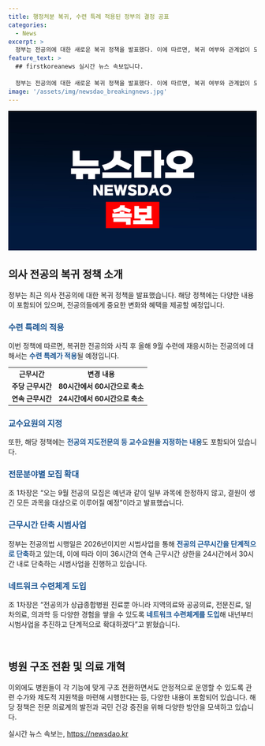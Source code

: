 ```yaml
---
title: 행정처분 복귀, 수련 특례 적용된 정부의 결정 공표
categories:
  - News
excerpt: >
  정부는 전공의에 대한 새로운 복귀 정책을 발표했다. 이에 따르면, 복귀 여부와 관계없이 모든 전공의에 대해 행정처분을 하지 않을 것이며, 복귀한 전공의와 사직 후 재수련하는 전공의에는 특례를 적용할 예정이다. 또한, 주당 근무시간과 연속 근무시간을 줄이고, 전공의 지도를 담당하는 교육담당 지도전문의를 지정할 것이다. 이러한 정책이 중증·응급환자의 진료 공백을 최소화하고 전문의 양성을 지원하는 데 도움이 될 것으로 예상된다.
feature_text: >
  ## firstkoreanews 실시간 뉴스 속보입니다.

  정부는 전공의에 대한 새로운 복귀 정책을 발표했다. 이에 따르면, 복귀 여부와 관계없이 모든 전공의에 대해 행정처분을 하지 않을 것이며, 복귀한 전공의와 사직 후 재수련하는 전공의에는 특례를 적용할 예정이다. 또한, 주당 근무시간과 연속 근무시간을 줄이고, 전공의 지도를 담당하는 교육담당 지도전문의를 지정할 것이다. 이러한 정책이 중증·응급환자의 진료 공백을 최소화하고 전문의 양성을 지원하는 데 도움이 될 것으로 예상된다.
image: '/assets/img/newsdao_breakingnews.jpg'
---
```


<p><img src="/assets/img/newsdao_breakingnews.jpg" alt="firstkoreanews 속보" /></p>

<h2 data-ke-size="size26">의사 전공의 복귀 정책 소개</h2>

<p data-ke-size="size16">정부는 최근 의사 전공의에 대한 복귀 정책을 발표했습니다. 해당 정책에는 다양한 내용이 포함되어 있으며, 전공의들에게 중요한 변화와 혜택을 제공할 예정입니다.</p>

<h3><b><span style="color: #1a5490;">수련 특례의 적용</span></b></h3>

<p data-ke-size="size16">이번 정책에 따르면, 복귀한 전공의와 사직 후 올해 9월 수련에 재응시하는 전공의에 대해서는 <b><span style="color: #1a5490;">수련 특례가 적용</span></b>될 예정입니다.</p>

<table>
  <tr>
    <td style="text-align: center; height: 17px;"><b>근무시간</b></td>
    <td style="text-align: center; height: 17px;"><b>변경 내용</b></td>
  </tr>
  <tr>
    <td style="text-align: center; height: 17px;"><b>주당 근무시간</b></td>
    <td style="text-align: center; height: 17px;"><b>80시간에서 60시간으로 축소</b></td>
  </tr>
  <tr>
    <td style="text-align: center; height: 17px;"><b>연속 근무시간</b></td>
    <td style="text-align: center; height: 17px;"><b>24시간에서 60시간으로 축소</b></td>
  </tr>
</table>

<h3><b><span style="color: #1a5490;">교수요원의 지정</span></b></h3>

<p data-ke-size="size16">또한, 해당 정책에는 <b><span style="color: #1a5490;">전공의 지도전문의 등 교수요원을 지정하는 내용</span></b>도 포함되어 있습니다.</p>

<h3><b><span style="color: #1a5490;">전문분야별 모집 확대</span></b></h3>

<p data-ke-size="size16">조 1차장은 “오는 9월 전공의 모집은 예년과 같이 일부 과목에 한정하지 않고, 결원이 생긴 모든 과목을 대상으로 이루어질 예정”이라고 발표했습니다.</p>

<h3><b><span style="color: #1a5490;">근무시간 단축 시범사업</span></b></h3>

<p data-ke-size="size16">정부는 전공의법 시행일은 2026년이지만 시범사업을 통해 <b><span style="color: #1a5490;">전공의 근무시간을 단계적으로 단축</span></b>하고 있는데, 이에 따라 이미 36시간의 연속 근무시간 상한을 24시간에서 30시간 내로 단축하는 시범사업을 진행하고 있습니다.</p>

<h3><b><span style="color: #1a5490;">네트워크 수련체계 도입</span></b></h3>

<p data-ke-size="size16">조 1차장은 “전공의가 상급종합병원 진료뿐 아니라 지역의료와 공공의료, 전문진료, 일차의료, 의과학 등 다양한 경험을 쌓을 수 있도록 <b><span style="color: #1a5490;">네트워크 수련체계를 도입</span></b>해 내년부터 시범사업을 추진하고 단계적으로 확대하겠다”고 밝혔습니다.</p>

<p data-ke-size="size16">&nbsp;</p>

<h2 data-ke-size="size26">병원 구조 전환 및 의료 개혁</h2>

<p data-ke-size="size16">이외에도 병원들이 각 기능에 맞게 구조 전환하면서도 안정적으로 운영할 수 있도록 관련 수가와 제도적 지원책을 마련해 시행한다는 등, 다양한 내용이 포함되어 있습니다. 해당 정책은 전문 의료계의 발전과 국민 건강 증진을 위해 다양한 방안을 모색하고 있습니다.</p>
실시간 뉴스 속보는, <a href="https://newsdao.kr" rel="dofollow">https://newsdao.kr</a>


